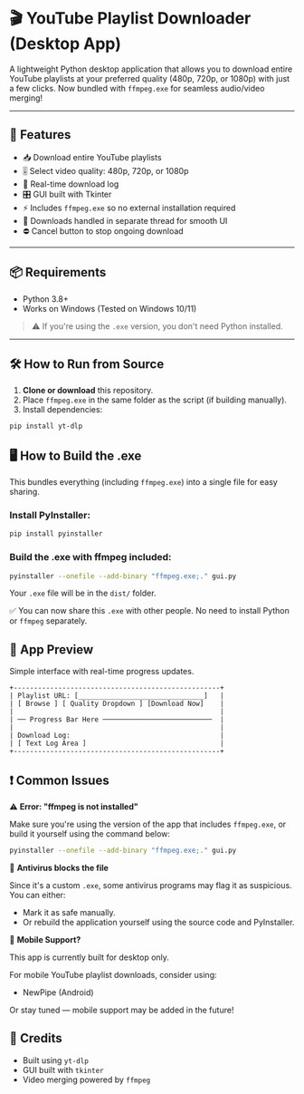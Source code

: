 # 🎬 YouTube Playlist Downloader (Desktop App)

A lightweight Python desktop application that allows you to download entire YouTube playlists at your preferred quality (480p, 720p, or 1080p) with just a few clicks. Now bundled with `ffmpeg.exe` for seamless audio/video merging!

---

## 🚀 Features

- 📥 Download entire YouTube playlists
- 🎚 Select video quality: 480p, 720p, or 1080p
- 🧾 Real-time download log
- 🎛 GUI built with Tkinter
- ⚡ Includes `ffmpeg.exe` so no external installation required
- 🧵 Downloads handled in separate thread for smooth UI
- ⛔ Cancel button to stop ongoing download

---

## 📦 Requirements

- Python 3.8+
- Works on Windows (Tested on Windows 10/11)

> ⚠️ If you're using the `.exe` version, you don't need Python installed.

---

## 🛠 How to Run from Source

1. **Clone or download** this repository.
2. Place `ffmpeg.exe` in the same folder as the script (if building manually).
3. Install dependencies:

```bash
pip install yt-dlp
```

## 🖥️ How to Build the .exe

This bundles everything (including `ffmpeg.exe`) into a single file for easy sharing.

### Install PyInstaller:

```bash
pip install pyinstaller
```

### Build the .exe with ffmpeg included:

```bash
pyinstaller --onefile --add-binary "ffmpeg.exe;." gui.py
```

Your `.exe` file will be in the `dist/` folder.

✅ You can now share this `.exe` with other people. No need to install Python or `ffmpeg` separately.

## 📸 App Preview

Simple interface with real-time progress updates.

```
+---------------------------------------------------+
| Playlist URL: [_______________________________]   |
| [ Browse ] [ Quality Dropdown ] [Download Now]    |
|                                                   |
| ── Progress Bar Here ───────────────────────────  |
|                                                   |
| Download Log:                                     |
| [ Text Log Area ]                                 |
+---------------------------------------------------+
```

## ❗ Common Issues

⚠️ **Error: "ffmpeg is not installed"**

Make sure you're using the version of the app that includes `ffmpeg.exe`, or build it yourself using the command below:

```bash
pyinstaller --onefile --add-binary "ffmpeg.exe;." gui.py
```

🛑 **Antivirus blocks the file**

Since it's a custom `.exe`, some antivirus programs may flag it as suspicious. You can either:

- Mark it as safe manually.
- Or rebuild the application yourself using the source code and PyInstaller.

📱 **Mobile Support?**

This app is currently built for desktop only.

For mobile YouTube playlist downloads, consider using:

- NewPipe (Android)

Or stay tuned — mobile support may be added in the future!

## 🙌 Credits

- Built using `yt-dlp`
- GUI built with `tkinter`
- Video merging powered by `ffmpeg`